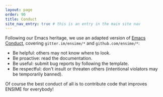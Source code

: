 ```yaml
---
layout: page
order: 90
title: Conduct
site_nav_entry: true # this is an entry in the main site nav
---
```


Following our Emacs heritage, we use an adapted version of [Emacs Conduct](https://www.emacswiki.org/emacs/EmacsChannel#toc3), covering `gitter.im/ensime/*` and `github.com/ensime/*`:

- Be helpful: others may not know where to look.
- Be proactive: read the documentation.
- Be useful: submit bug reports by following the template.
- Be respectful: don't insult or threaten others (intentional violators may be temporarily banned).

Of course the best conduct of all is to contribute code that improves ENSIME for everybody!
